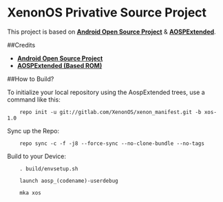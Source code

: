 XenonOS Privative Source Project
===========

This project is based on [**Android Open Source Project**](https://android.googlesource.com) & [**AOSPExtended**](https://github.com/AOSPExtended).

##Credits
* [**Android Open Source Project**](https://android.googlesource.com)
* [**AOSPExtended (Based ROM)**](https://github.com/AOSPExtended)

##How to Build?

To initialize your local repository using the AospExtended trees, use a command like this:

        repo init -u git://gitlab.com/XenonOS/xenon_manifest.git -b xos-1.0

Sync up the Repo:

        repo sync -c -f -j8 --force-sync --no-clone-bundle --no-tags

Build to your Device:

        . build/envsetup.sh 

        launch aosp_(codename)-userdebug

        mka xos

        
